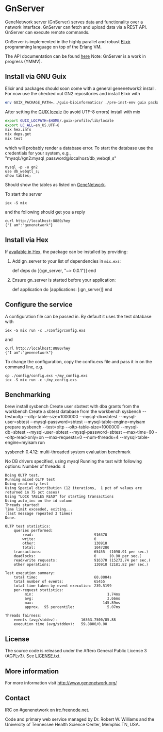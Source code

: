 # GnServer

GeneNetwork server (GnServer) serves data and functionality over a
network interface. GnServer can fetch and upload data via a REST
API. GnServer can execute remote commands.

GnServer is implemented in the highly parallel and robust
[Elixir](http://elixir-lang.org) programming language on top of the
Erlang VM.

The API documentation can be found [here](./doc/API.md)
Note: GnServer is a work in progress (YMMV).

## Install via GNU Guix

Elixir and packages should soon come with a general genenetwork2
install. For now use the checked out GN2 repositories and install
Elixir with

```sh
env GUIX_PACKAGE_PATH=../guix-bioinformatics/ ./pre-inst-env guix package -i elixir
```

After setting the
[GUIX locale](https://github.com/pjotrp/guix-notes/blob/master/INSTALL.org#set-locale) (to avoid UTF-8 errors) install with mix

```sh
export GUIX_LOCPATH=$HOME/.guix-profile/lib/locale
export LC_ALL=en_US.UTF-8
mix hex.info
mix deps.get
mix test
```

which will probably render a database error. To start the database use
the credentials for your system, e.g.,
"mysql://gn2:mysql_password@localhost/db_webqtl_s"

```
mysql -p -u gn2
use db_webqtl_s;
show tables;
```

Should show the tables as listed on [GeneNetwork](http://genenetwork.org/webqtl/main.py?FormID=schemaShowPage).

To start the server

```
iex -S mix
```

and the following should get you a reply

```
curl http://localhost:8880/hey
{"I am":"genenetwork"}
```

## Install via Hex

If [available in Hex](https://hex.pm/docs/publish), the package can be
installed by providing:

  1. Add gn_server to your list of dependencies in `mix.exs`:

        def deps do
          [{:gn_server, "~> 0.0.1"}]
        end

  2. Ensure gn_server is started before your application:

        def application do
          [applications: [:gn_server]]
        end

## Configure the service

A configuration file can be passed in. By default it uses the
test database with

```
iex -S mix run -c ./config/config.exs
```

and

```
curl http://localhost:8880/hey
{"I am":"genenetwork"}
```

To change the configuration, copy the confix.exs file and pass it in
on the command line, e.g.

```
cp ./config/config.exs ~/my_config.exs
iex -S mix run -c ~/my_config.exs
```

## Benchmarking

brew install sysbench
 Create user sbstest with dba grants from the workbench
 Create a sbtest database from the workbench
sysbench --test=oltp --oltp-table-size=1000000 --mysql-db=sbtest --mysql-user=sbtest --mysql-password=sbtest --mysql-table-engine=myisam prepare
sysbench --test=oltp --oltp-table-size=1000000 --mysql-db=sbtest --mysql-user=sbtest --mysql-password=sbtest --max-time=60 --oltp-read-only=on --max-requests=0 --num-threads=4 --mysql-table-engine=myisam run

sysbench 0.4.12:  multi-threaded system evaluation benchmark

No DB drivers specified, using mysql
Running the test with following options:
Number of threads: 4

    Doing OLTP test.
    Running mixed OLTP test
    Doing read-only test
    Using Special distribution (12 iterations,  1 pct of values are returned in 75 pct cases)
    Using "LOCK TABLES READ" for starting transactions
    Using auto_inc on the id column
    Threads started!
    Time limit exceeded, exiting...
    (last message repeated 3 times)
    Done.

    OLTP test statistics:
        queries performed:
            read:                            916370
            write:                           0
            other:                           130910
            total:                           1047280
        transactions:                        65455  (1090.91 per sec.)
        deadlocks:                           0      (0.00 per sec.)
        read/write requests:                 916370 (15272.74 per sec.)
        other operations:                    130910 (2181.82 per sec.)

    Test execution summary:
        total time:                          60.0004s
        total number of events:              65455
        total time taken by event execution: 239.5199
        per-request statistics:
             min:                                  1.74ms
             avg:                                  3.66ms
             max:                                145.89ms
             approx.  95 percentile:               5.07ms

    Threads fairness:
        events (avg/stddev):           16363.7500/85.88
        execution time (avg/stddev):   59.8800/0.00

## License

The source code is released under the Affero General Public License 3
(AGPLv3). See [LICENSE.txt](LICENSE.txt).

## More information

For more information visit http://www.genenetwork.org/

## Contact

IRC on #genenetwork on irc.freenode.net.

Code and primary web service managed by Dr. Robert W. Williams and the
University of Tennessee Health Science Center, Memphis TN, USA.
